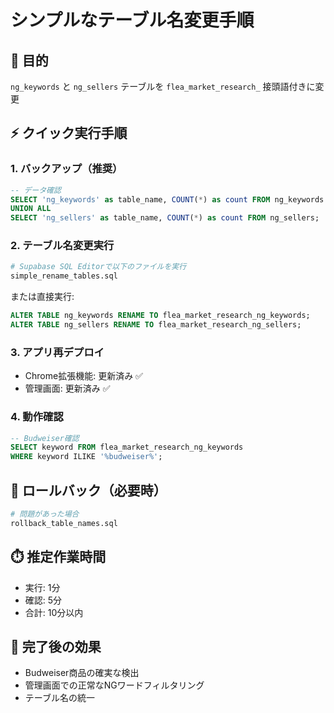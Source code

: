 # シンプルなテーブル名変更手順

## 🎯 目的
`ng_keywords` と `ng_sellers` テーブルを `flea_market_research_` 接頭語付きに変更

## ⚡ クイック実行手順

### 1. バックアップ（推奨）
```sql
-- データ確認
SELECT 'ng_keywords' as table_name, COUNT(*) as count FROM ng_keywords
UNION ALL
SELECT 'ng_sellers' as table_name, COUNT(*) as count FROM ng_sellers;
```

### 2. テーブル名変更実行
```bash
# Supabase SQL Editorで以下のファイルを実行
simple_rename_tables.sql
```

または直接実行:
```sql
ALTER TABLE ng_keywords RENAME TO flea_market_research_ng_keywords;
ALTER TABLE ng_sellers RENAME TO flea_market_research_ng_sellers;
```

### 3. アプリ再デプロイ
- Chrome拡張機能: 更新済み ✅
- 管理画面: 更新済み ✅

### 4. 動作確認
```sql
-- Budweiser確認
SELECT keyword FROM flea_market_research_ng_keywords 
WHERE keyword ILIKE '%budweiser%';
```

## 🔄 ロールバック（必要時）
```bash
# 問題があった場合
rollback_table_names.sql
```

## ⏱️ 推定作業時間
- 実行: 1分
- 確認: 5分
- 合計: 10分以内

## 🎉 完了後の効果
- Budweiser商品の確実な検出
- 管理画面での正常なNGワードフィルタリング
- テーブル名の統一